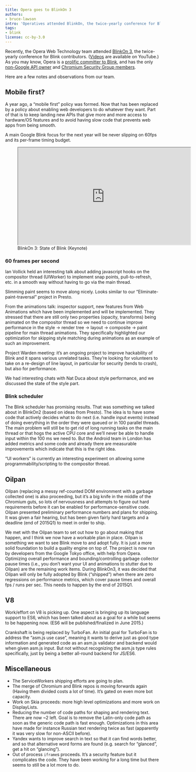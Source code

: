 ```yaml
---
title: Opera goes to BlinkOn 3
authors:
- bruce-lawson
intro: 'Operatives attended BlinkOn, the twice-yearly conference for Blink contributors. Here are a few notes and observations from our team.'
tags:
- blink
license: cc-by-3.0
---
```


Recently, the Opera Web Technology team attended [BlinkOn 3](https://docs.google.com/a/opera.com/document/d/1m6JNcFYnwJ0I7OWHrs-meO6820oM_5q9jSELOPDAQnc/), the twice-yearly conference for Blink contributors. ([Videos](https://www.youtube.com/user/blinkontalks) are available on YouTube.) As you may know, Opera is a [prolific committer to Blink](https://operasoftware.github.io/upstreamtools/), and has the only [non-Google API owner](https://groups.google.com/a/chromium.org/d/msg/blink-dev/wp7Pa4fdSbU/XwvPcxguiN0J) and [Chromium Security Group members](http://blogs.opera.com/security/2014/08/security-changes-opera-23/).

Here are a few notes and observations from our team.

## Mobile first?

A year ago, a “mobile first” policy was formed. Now that has been replaced by a policy about enabling web developers to do whatever they want. Part of that is to keep landing new APIs that give more and more access to hardware/OS features and to avoid having slow code that prevents web apps from being smooth.

A main Google Blink focus for the next year will be never slipping on 60fps and its per-frame timing budget.

<figure class="figure">
	<iframe src="https://www.youtube.com/embed/Ku3znd7JNIk" width="560" height="315" allowfullscreen class="figure__media"></iframe>
	<figcaption class="figure__caption">BlinkOn 3: State of Blink (Keynote)</figcaption>
</figure>

### 60 frames per second

Ian Vollick held an interesting talk about adding javascript hooks on the compositor thread (UIWorker) to implement snap points, pull-to-refresh, etc. in a smooth way without having to go via the main thread.

Slimming paint seems to move along nicely. Looks similar to our “Eliminate-paint-traversal” project in Presto.

From the animations talk: inspector support, new features from Web Animations which have been implemented and will be implemented. They stressed that there are still only two properties (opacity, transforms) being animated on the compositor thread so we need to continue improve performance in the style → render tree → layout → composite → paint pipeline for main thread animations. They specifically highlighted our optimization for skipping style matching during animations as an example of such an improvement.

Project Warden meeting: it’s an ongoing project to improve hackability of Blink and it spans various unrelated tasks. They’re looking for volunteers to take on a re-design of line layout, in particular for security (tends to crash), but also for performance.

We had interesting chats with Nat Duca about style performance, and we discussed the state of the style part.

### Blink scheduler

The Blink scheduler has promising results. That was something we talked about in BlinkOn2 (based on ideas from Presto). The idea is to have some code that actively decides what to do next (i.e. handle input events) instead of doing everything in the order they were queued or in 100 parallel threads. The main problem will still be to get rid of long running tasks on the main thread or that hogs the active CPU core and we’ll never be able to handle input within the 100 ms we need to. But the Android team in London has added metrics and some code and already there are measurable improvements which indicate that this is the right idea.

“UI workers” is currently an interesting experiment on allowing some programmability/scripting to the compositor thread.

## Oilpan

Oilpan (replacing a messy ref-counted DOM environment with a garbage collected one) is also proceeding, but it’s a big knife in the middle of the Chromium guts, so lots of nervousness and attempts to figure out hard requirements before it can be enabled for performance-sensitive code. Oilpan presented preliminary performance numbers and plans for shipping. It was given a fair hearing, but has been given fairly hard targets and a deadline (end of 2015Q1) to meet in order to ship.

We met with the Oilpan team to set out how to go about making that happen, and I think we now have a workable plan in place. Oilpan is something we want to see Blink move to and adopt fully. It is just a more solid foundation to build a quality engine on top of. The project is now run by developers from the Google Tokyo office, with help from Opera. Optimizing overall performance and bounding/controlling garbage collector pause times (i.e., you don’t want your UI and animations to stutter due to Oilpan) are the remaining work items. During BlinkOn3, it was decided that Oilpan will only be fully adopted by Blink (“shipped”) when there are zero regressions on performance metrics, which cover pause times and overall fps / runs per sec. This needs to happen by the end of 2015Q1.

## V8

Work/effort on V8 is picking up. One aspect is bringing up its language support to ES6, which has been talked about as a goal for a while but seems to be happening now. (ES6 will be published/finalized in June 2015.)

Crankshaft is being replaced by TurboFan. An initial goal for TurboFan is to address the “asm.js use case”, meaning it wants to derive just as good type information and generated code as an asm.js validator and backend would when given asm.js input. But not without recognizing the asm.js type rules specifically, just by being a better all-round backend for JS/ES6.

## Miscellaneous

- The ServiceWorkers shipping efforts are going to plan.
- The merge of Chromium and Blink repos is moving forwards again (Having them divided costs a lot of time). It’s gated on even more bot capacity.
- Work on Skia proceeds: more high level optimizations and more work on DisplayLists.
- Reducing the number of code paths for shaping and rendering text. There are now ~2 left. Goal is to remove the Latin-only code path as soon as the generic code path is fast enough. Optimizations in this area have made for instance Russian text rendering twice as fast (apparently it was very slow for non-ASCII before).
- Yandex wants to improve search in text so that it can find words better, and so that alternative word forms are found (e.g. search for “glanced”, get a hit on “glancing”).
- Out of process `iframe`s proceeds. It’s a security feature but it complicates the code. They have been working for a long time but there seems to still be a lot more to do.
